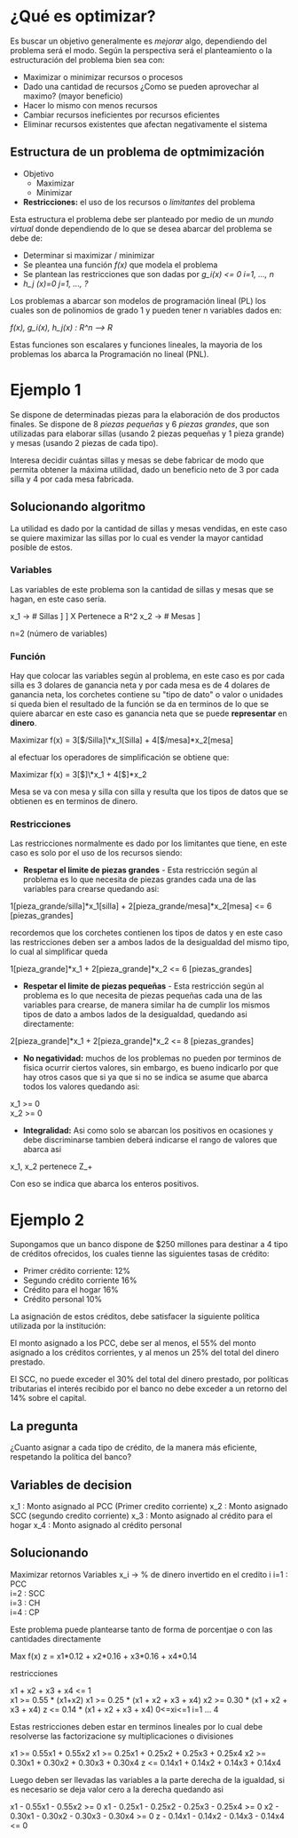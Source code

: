 # ¿Qué es optimizar?
Es buscar un objetivo generalmente es *mejorar* algo, dependiendo del problema será el modo. Según la perspectiva será el planteamiento o la estructuración del problema bien sea con:

* Maximizar o minimizar recursos o procesos
* Dado una cantidad de recursos ¿Como se pueden aprovechar al maximo? (mayor beneficio)
* Hacer lo mismo con menos recursos
* Cambiar recursos ineficientes por recursos eficientes
* Eliminar recursos existentes que afectan negativamente el sistema


## Estructura de un problema de optmimización
* Objetivo
    * Maximizar
    * Minimizar
* **Restricciones:** el uso de los recursos o *limitantes* del problema

Esta estructura el problema debe ser planteado por medio de un *mundo virtual* donde dependiendo de lo que se desea abarcar del problema se debe de:
* Determinar si maximizar / minimizar 
* Se pleantea una función *f(x)* que modela el problema
* Se plantean las restricciones que son dadas por *g_i(x) <= 0* *i=1, ..., n*
* *h_j (x)=0* *j=1, ..., ?*

Los problemas a abarcar son modelos de programación lineal (PL) los cuales son de polinomios de grado 1 y pueden tener n variables dados en:

*f(x), g_i(x), h_j(x) : R^n --> R*

Estas funciones son escalares y funciones lineales, la mayoria de los problemas los abarca la Programación no lineal (PNL).

# Ejemplo 1
Se dispone de determinadas piezas para la elaboración de dos productos finales. Se dispone de 8 *piezas pequeñas* y 6 *piezas grandes*, que son utilizadas para elaborar sillas (usando 2 piezas pequeñas y 1 pieza grande) y mesas (usando 2 piezas de cada tipo).

Interesa decidir cuántas sillas y mesas se debe fabricar de modo que permita obtener la máxima utilidad, dado un beneficio neto de 3 por cada silla y 4 por cada mesa fabricada.

## Solucionando algoritmo
La utilidad es dado por la cantidad de sillas y mesas vendidas, en este caso se quiere maximizar las sillas por lo cual es vender la mayor cantidad posible de estos.

### Variables
Las variables de este problema son la cantidad de sillas y mesas que se hagan, en este caso sería.

x_1 -> # Sillas ]
                ] X Pertenece a R^2
x_2 -> # Mesas  ]

n=2 (número de variables)

### Función
Hay que colocar las variables según al problema, en este caso es por cada silla es 3 dolares de ganancia neta y por cada mesa es de 4 dolares de ganancia neta, los corchetes contiene su "tipo de dato" o valor o unidades si queda bien el resultado de la función se da en terminos de lo que se quiere abarcar en este caso es ganancia neta que se puede **representar** en **dinero**.

Maximizar f(x) = 3[$/Silla]\*x_1[Silla] + 4[$/mesa]\*x_2[mesa]

al efectuar los operadores de simplificación se obtiene que:

Maximizar f(x) = 3[$]\*x_1 + 4[$]\*x_2

Mesa se va con mesa y silla con silla y resulta que los tipos de datos que se obtienen es en terminos de dinero.

### Restricciones
Las restricciones normalmente es dado por los limitantes que tiene, en este caso es solo por el uso de los recursos siendo:

* **Respetar el limite de piezas grandes** - Esta restricción según al problema es lo que necesita de piezas grandes cada una de las variables para crearse quedando asi:

1[pieza_grande/silla]\*x_1[silla] + 2[pieza_grande/mesa]\*x_2[mesa] <= 6 [piezas_grandes]

recordemos que los corchetes contienen los tipos de datos y en este caso las restricciones deben ser a ambos lados de la desigualdad del mismo tipo, lo cual al simplificar queda

1[pieza_grande]\*x_1 + 2[pieza_grande]\*x_2 <= 6 [piezas_grandes]

* **Respetar el limite de piezas pequeñas** - Esta restricción según al problema es lo que necesita de piezas pequeñas cada una de las variables para crearse, de manera similar ha de cumplir los mismos tipos de dato a ambos lados de la desigualdad, quedando asi directamente:

2[pieza_grande]\*x_1 + 2[pieza_grande]\*x_2 <= 8 [piezas_grandes]

* **No negatividad:** muchos de los problemas no pueden por terminos de fisica ocurrir ciertos valores, sin embargo, es bueno indicarlo por que hay otros casos que si ya que si no se indica se asume que abarca todos los valores quedando asi:

x_1 >= 0  
x_2 >= 0

* **Integralidad:** Asi como solo se abarcan los positivos en ocasiones y debe discriminarse tambien deberá indicarse el rango de valores que abarca asi

x_1, x_2 pertenece Z_+

Con eso se indica que abarca los enteros positivos.

# Ejemplo 2
Supongamos que un banco dispone de $250 millones para destinar a 4 tipo de créditos ofrecidos, los cuales tienne las siguientes tasas de crédito:
* Primer crédito corriente: 12%
* Segundo crédito corriente 16%
* Crédito para el hogar 16%
* Crédito personal 10%

La asignación de estos créditos, debe satisfacer la siguiente política utilizada por la institución:

El monto asignado a los PCC, debe ser al menos, el 55% del monto asignado a los créditos corrientes, y al menos un 25% del total del dinero prestado.

El SCC, no puede exceder el 30% del total del dinero prestado, por políticas tributarias el interés recibido por el banco no debe exceder a un retorno del 14% sobre el capital.

## La pregunta
¿Cuanto asignar a cada tipo de crédito, de la manera más eficiente, respetando la política del banco?

## Variables de decision
x_1 : Monto asignado al PCC (Primer credito corriente)
x_2 : Monto asignado SCC (segundo credito corriente)
x_3 : Monto asignado al crédito para el hogar
x_4 : Monto asignado al crédito personal

## Solucionando

Maximizar retornos
Variables
x_i -> % de dinero invertido en el credito i
i=1 : PCC  
i=2 : SCC  
i=3 : CH  
i=4 : CP  

Este problema puede plantearse tanto de forma de porcentjae o con las cantidades directamente

Max f(x) z = x1\*0.12 + x2\*0.16 + x3\*0.16 + x4\*0.14

restricciones

x1 + x2 + x3 + x4 <= 1  
x1 >= 0.55 * (x1+x2)
x1 >= 0.25 * (x1 + x2 + x3 + x4)
x2 >= 0.30 * (x1 + x2 + x3 + x4)
z  <= 0.14 * (x1 + x2 + x3 + x4)
0<=xi<=1 i=1 ... 4

Estas restricciones deben estar en terminos lineales por lo cual debe resolverse las factorizacione sy multiplicaciones o divisiones

x1 >= 0.55x1 + 0.55x2
x1 >= 0.25x1 + 0.25x2 + 0.25x3 + 0.25x4
x2 >= 0.30x1 + 0.30x2 + 0.30x3 + 0.30x4
z  <= 0.14x1 + 0.14x2 + 0.14x3 + 0.14x4

Luego deben ser llevadas las variables a la parte derecha de la igualdad, si es necesario se deja valor cero a la derecha quedando asi

x1 - 0.55x1 - 0.55x2 >= 0
x1 - 0.25x1 - 0.25x2 - 0.25x3 - 0.25x4 >= 0
x2 - 0.30x1 - 0.30x2 - 0.30x3 - 0.30x4 >= 0
z  - 0.14x1 - 0.14x2 - 0.14x3 - 0.14x4 <= 0
